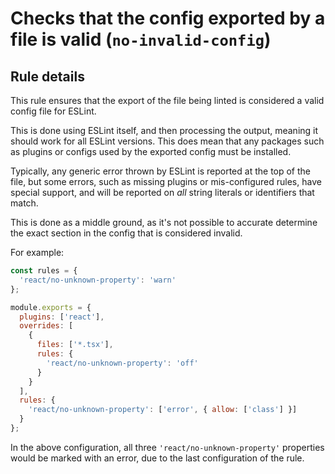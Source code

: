 # Checks that the config exported by a file is valid (`no-invalid-config`)

## Rule details

This rule ensures that the export of the file being linted is considered a valid
config file for ESLint.

This is done using ESLint itself, and then processing the output, meaning it
should work for all ESLint versions. This does mean that any packages such as
plugins or configs used by the exported config must be installed.

Typically, any generic error thrown by ESLint is reported at the top of the
file, but some errors, such as missing plugins or mis-configured rules, have
special support, and will be reported on _all_ string literals or identifiers
that match.

This is done as a middle ground, as it's not possible to accurate determine the
exact section in the config that is considered invalid.

For example:

```js
const rules = {
  'react/no-unknown-property': 'warn'
};

module.exports = {
  plugins: ['react'],
  overrides: [
    {
      files: ['*.tsx'],
      rules: {
        'react/no-unknown-property': 'off'
      }
    }
  ],
  rules: {
    'react/no-unknown-property': ['error', { allow: ['class'] }]
  }
};
```

In the above configuration, all three `'react/no-unknown-property'` properties
would be marked with an error, due to the last configuration of the rule.
